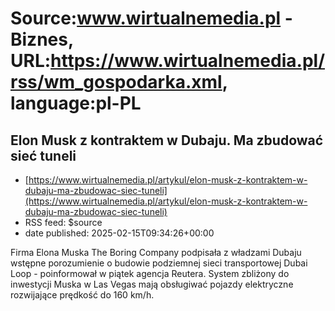 # Source:www.wirtualnemedia.pl - Biznes, URL:https://www.wirtualnemedia.pl/rss/wm_gospodarka.xml, language:pl-PL

## Elon Musk z kontraktem w Dubaju. Ma zbudować sieć tuneli
 - [https://www.wirtualnemedia.pl/artykul/elon-musk-z-kontraktem-w-dubaju-ma-zbudowac-siec-tuneli](https://www.wirtualnemedia.pl/artykul/elon-musk-z-kontraktem-w-dubaju-ma-zbudowac-siec-tuneli)
 - RSS feed: $source
 - date published: 2025-02-15T09:34:26+00:00

Firma Elona Muska The Boring Company podpisała z władzami Dubaju wstępne porozumienie o budowie podziemnej sieci transportowej Dubai Loop - poinformował w piątek agencja Reutera. System zbliżony do inwestycji Muska w Las Vegas mają obsługiwać pojazdy elektryczne rozwijające prędkość do 160 km/h.

